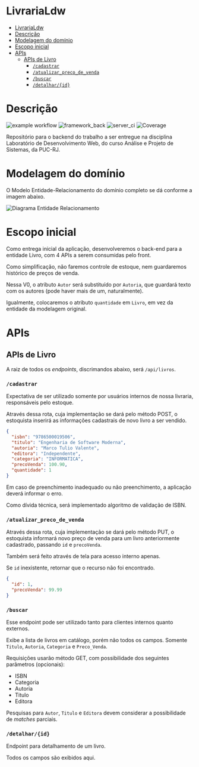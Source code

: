 LivrariaLdw
===========

<!-- TOC -->
* [LivrariaLdw](#livrarialdw)
* [Descrição](#descrição)
* [Modelagem do domínio](#modelagem-do-domínio)
* [Escopo inicial](#escopo-inicial)
* [APIs](#apis)
  * [APIs de Livro](#apis-de-livro)
    * [`/cadastrar`](#cadastrar)
    * [`/atualizar_preco_de_venda`](#atualizarprecodevenda)
    * [`/buscar`](#buscar)
    * [`/detalhar/{id}`](#detalharid)
<!-- TOC -->

# Descrição

![example workflow](https://github.com/matheusreis041987/LivrariaLdwBackEnd/actions/workflows/maven.yml/badge.svg)
![framework_back](https://img.shields.io/badge/Spring_Boot-F2F4F9?style=for-the-badge&logo=spring-boot)
![server_ci](https://img.shields.io/badge/Github%20Actions-282a2e?style=for-the-badge&logo=githubactions&logoColor=367cfe)
![Coverage](.github/badges/jacoco.svg)

Repositório para o backend do trabalho a ser entregue na disciplina Laboratório de Desenvolvimento Web, do curso Análise e Projeto de Sistemas, da PUC-RJ.

# Modelagem do domínio

O Modelo Entidade-Relacionamento do domínio completo se dá conforme a imagem abaixo.

![Diagrama Entidade Relacionamento](https://github.com/matheusreis041987/LivrariaLdwBackEnd/blob/main/docs/modelo_entidade_relacionamento/DER%20Livraria%20LDW.png)

# Escopo inicial

Como entrega inicial da aplicação, desenvolveremos o back-end para a entidade Livro, com 4 APIs a serem consumidas pelo
front.

Como simplificação, não faremos controle de estoque, nem guardaremos histórico de preços de venda.

Nessa V0, o atributo `Autor` será substituído por `Autoria`, que guardará texto com os autores (pode haver mais de um, naturalmente).

Igualmente, colocaremos o atributo `quantidade` em `Livro`, em vez da entidade da modelagem original.

# APIs
## APIs de Livro

A raiz de todos os *endpoints*, discrimandos abaixo, será `/api/livros`.

### `/cadastrar`

Expectativa de ser utilizado somente por usuários internos de nossa livraria, responsáveis pelo estoque.

Através dessa rota, cuja implementação se dará pelo método POST, o estoquista inserirá as informações cadastrais de novo livro a ser vendido.

```json
{
  "isbn": "9786500019506",
  "titulo": "Engenharia de Software Moderna",
  "autoria": "Marco Tulio Valente",
  "editora": "Independente",
  "categoria": "INFORMATICA",
  "precoVenda": 100.90,
  "quantidade": 1
}
```

Em caso de preenchimento inadequado ou não preenchimento, a aplicação deverá informar o erro.

Como dívida técnica, será implementado algoritmo de validação de ISBN.

### `/atualizar_preco_de_venda`

Através dessa rota, cuja implementação se dará pelo método PUT, o estoquista informará novo preço de venda para um livro anteriormente cadastrado, passando `id` e `precoVenda`.

Também será feito através de tela para acesso interno apenas. 

Se `id` inexistente, retornar que o recurso não foi encontrado.

```json
{
  "id": 1,
  "precoVenda": 99.99
}
```

### `/buscar`

Esse endpoint pode ser utilizado tanto para clientes internos quanto externos.

Exibe a lista de livros em catálogo, porém não todos os campos. Somente `Titulo`, `Autoria`, `Categoria` e `Preco_Venda`.

Requisições usarão método GET, com possibilidade dos seguintes parâmetros (opcionais):

* ISBN
* Categoria
* Autoria
* Titulo
* Editora

Pesquisas para `Autor`, `Titulo` e `Editora` devem considerar a possibilidade de *matches* parciais.

### `/detalhar/{id}`

Endpoint para detalhamento de um livro.

Todos os campos são exibidos aqui.